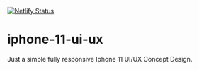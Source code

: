 
[![Netlify Status](https://api.netlify.com/api/v1/badges/20424efb-0d64-4cbb-bb2f-f5ef7c1b57ee/deploy-status)](https://app.netlify.com/sites/iphone-11/deploys)
# iphone-11-ui-ux

Just a simple fully responsive Iphone 11 UI/UX Concept Design.
